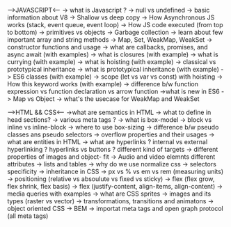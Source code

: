 -->JAVASCRIPT<--
-> what is Javascript ?
-> null vs undefined
-> basic information about V8
-> Shallow vs deep copy
-> How Asynchronous JS works (stack, event queue, event loop)
-> How JS code executed (from top to bottom)
-> primitives vs objects
-> Garbage collection
-> learn about few important array and string methods
-> Map, Set, WeakMap, WeakSet
-> constructor functions and usage
-> what are callbacks, promises, and async await (with examples)
-> what is closures (with example)
-> what is currying (with example)
-> what is hoisting (with example)
-> classical vs prototypical inheritance
-> what is prototypical inheritance (with example)
-> ES6 classes (with example)
-> scope (let vs var vs const) with hoisting
-> How this keyword works (with example)
-> difference b/w function expression vs function declaration vs arrow function
->what is new in ES6
-> Map vs Object
-> what's the usecase for WeakMap and WeakSet

-->HTML && CSS<--
->what are semantics in HTML
-> what to define in head sections?
-> various meta tags ?
-> what is box-model
-> block vs inline vs inline-block
-> where to use box-sizing
-> difference b/w pseudo classes ans pseudo selectors
-> overflow properties and their usages
-> what are entities in HTML
-> what are hyperlinks ? internal vs external hyperlinking ? hyperlinks vs buttons ? different kind of targets
-> different properties of images and object- fit
-> Audio and video elemnts different attributes
-> lists and tables
-> why do we use normalize css
-> selectors specificity
-> inheritance in CSS
-> px vs % vs em vs rem (measuring units)
-> positioning (relative vs absoulute vs fixed vs sticky)
-> flex (flex grow, flex shrink, flex basis)
-> flex (justify-content, align-items, align-content)
-> media queries with examples
-> what are CSS sprites
-> images and its types (raster vs vector)
-> transformations, transitions and animatons
-> object oriented CSS
-> BEM
-> importat meta tags and open graph protocol (all meta tags)
